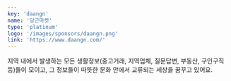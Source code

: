 ```yaml
---
key: 'daangn'
name: '당근마켓'
type: 'platinum'
logo: '/images/sponsors/daangn.png'
link: 'https://www.daangn.com/'
---
```


지역 내에서 발생하는 모든 생활정보(중고거래, 지역업체, 질문답변, 부동산, 구인구직 등)들이 모이고, 그 정보들이 따뜻한 문화 안에서 교류되는 세상을 꿈꾸고 있어요.
